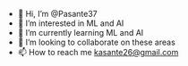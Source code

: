 - 👋 Hi, I’m @Pasante37
- 👀 I’m interested in ML and AI
- 🌱 I’m currently learning ML and AI
- 💞️ I’m looking to collaborate on these areas
- 📫 How to reach me kasante26@gmail.com

<!---
Pasante37/Pasante37 is a ✨ special ✨ repository because its `README.md` (this file) appears on your GitHub profile.
You can click the Preview link to take a look at your changes.
--->
